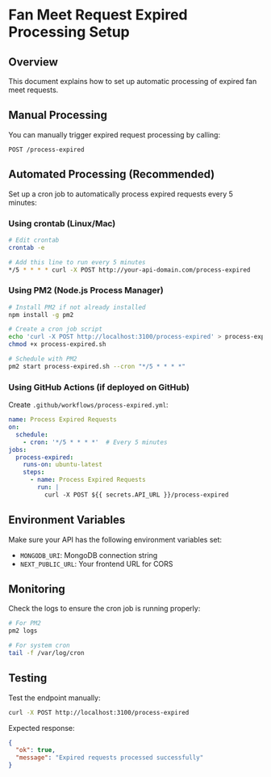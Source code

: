 # Fan Meet Request Expired Processing Setup

## Overview
This document explains how to set up automatic processing of expired fan meet requests.

## Manual Processing
You can manually trigger expired request processing by calling:
```
POST /process-expired
```

## Automated Processing (Recommended)
Set up a cron job to automatically process expired requests every 5 minutes:

### Using crontab (Linux/Mac)
```bash
# Edit crontab
crontab -e

# Add this line to run every 5 minutes
*/5 * * * * curl -X POST http://your-api-domain.com/process-expired
```

### Using PM2 (Node.js Process Manager)
```bash
# Install PM2 if not already installed
npm install -g pm2

# Create a cron job script
echo 'curl -X POST http://localhost:3100/process-expired' > process-expired.sh
chmod +x process-expired.sh

# Schedule with PM2
pm2 start process-expired.sh --cron "*/5 * * * *"
```

### Using GitHub Actions (if deployed on GitHub)
Create `.github/workflows/process-expired.yml`:
```yaml
name: Process Expired Requests
on:
  schedule:
    - cron: '*/5 * * * *'  # Every 5 minutes
jobs:
  process-expired:
    runs-on: ubuntu-latest
    steps:
      - name: Process Expired Requests
        run: |
          curl -X POST ${{ secrets.API_URL }}/process-expired
```

## Environment Variables
Make sure your API has the following environment variables set:
- `MONGODB_URI`: MongoDB connection string
- `NEXT_PUBLIC_URL`: Your frontend URL for CORS

## Monitoring
Check the logs to ensure the cron job is running properly:
```bash
# For PM2
pm2 logs

# For system cron
tail -f /var/log/cron
```

## Testing
Test the endpoint manually:
```bash
curl -X POST http://localhost:3100/process-expired
```

Expected response:
```json
{
  "ok": true,
  "message": "Expired requests processed successfully"
}
```
